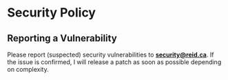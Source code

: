 # Security Policy

## Reporting a Vulnerability

Please report (suspected) security vulnerabilities to
**[security@reid.ca](mailto:security@reid.ca)**. If the issue is confirmed, I will release a patch as soon
as possible depending on complexity.